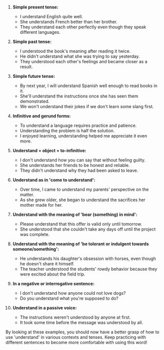 1. **Simple present tense:**
   - I understand English quite well.
   - She understands French better than her brother.
   - They understand each other perfectly even though they speak different languages.

2. **Simple past tense:**
   - I understood the book's meaning after reading it twice.
   - He didn't understand what she was trying to say yesterday.
   - They understood each other's feelings and became closer as a result.

3. **Simple future tense:**
   - By next year, I will understand Spanish well enough to read books in it.
   - She'll understand the instructions once she has seen them demonstrated.
   - We won't understand their jokes if we don't learn some slang first.

4. **Infinitive and gerund forms:**
   - To understand a language requires practice and patience.
   - Understanding the problem is half the solution.
   - I enjoyed learning, understanding helped me appreciate it even more.

5. **Understand + object + to-infinitive:**
   - I don't understand how you can say that without feeling guilty.
   - She understands her friends to be honest and reliable.
   - They didn't understand why they had been asked to leave.

6. **Understand as in 'come to understand':**
   - Over time, I came to understand my parents' perspective on the matter.
   - As she grew older, she began to understand the sacrifices her mother made for her.

7. **Understand with the meaning of 'bear (something) in mind':**
   - Please understand that this offer is valid only until tomorrow.
   - She understood that she couldn't take any days off until the project was complete.

8. **Understand with the meaning of 'be tolerant or indulgent towards someone/something':**
   - He understands his daughter's obsession with horses, even though he doesn't share it himself.
   - The teacher understood the students' rowdy behavior because they were excited about the field trip.

9. **In a negative or interrogative sentence:**
   - I don't understand how anyone could not love dogs?
   - Do you understand what you're supposed to do?

10. **Understand in a passive voice:**
    - The instructions weren't understood by anyone at first.
    - It took some time before the message was understood by all.

By looking at these examples, you should now have a better grasp of how to use 'understand' in various contexts and tenses. Keep practicing with different sentences to become more comfortable with using this word!